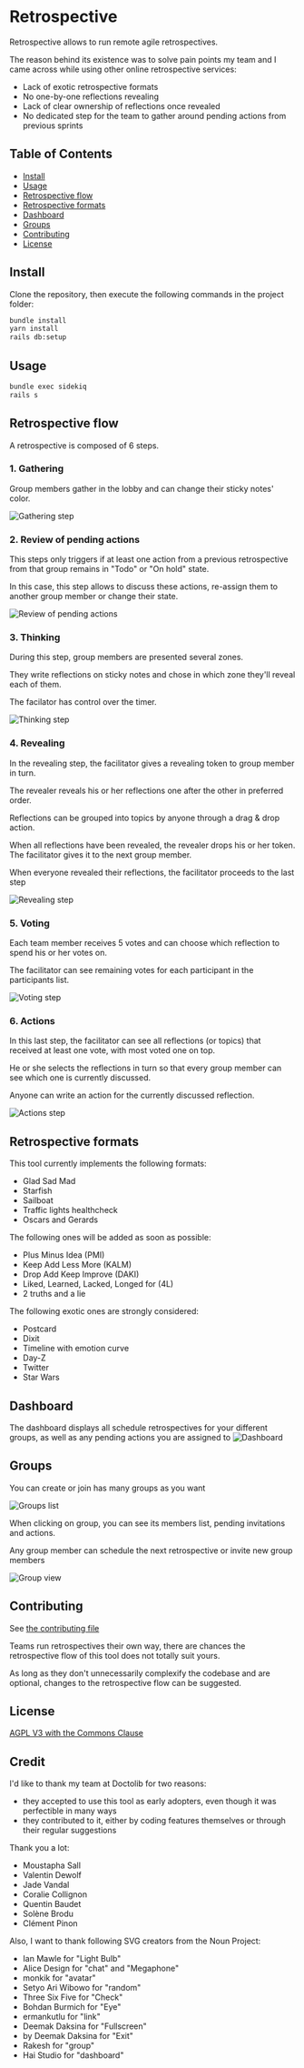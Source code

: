 # Retrospective

Retrospective allows to run remote agile retrospectives.

The reason behind its existence was to solve pain points my team and I came across while using other online retrospective services:

* Lack of exotic retrospective formats
* No one-by-one reflections revealing
* Lack of clear ownership of reflections once revealed
* No dedicated step for the team to gather around pending actions from previous sprints

## Table of Contents

- [Install](#install)
- [Usage](#usage)
- [Retrospective flow](#retrospective_flow)
- [Retrospective formats](#retrospective_formats)
- [Dashboard](#dashboard)
- [Groups](#groups)
- [Contributing](#contributing)
- [License](#license)

## Install

Clone the repository, then execute the following commands in the project folder:
```sh
bundle install
yarn install
rails db:setup
```

## Usage

```sh
bundle exec sidekiq
rails s
```

## Retrospective flow

A retrospective is composed of 6 steps.

### 1. Gathering
Group members gather in the lobby and can change their sticky notes' color.

![Gathering step](docs/gathering.png?raw=true "Gathering step")

### 2. Review of pending actions
This steps only triggers if at least one action from a previous retrospective from that group remains in "Todo" or "On hold" state.

In this case, this step allows to discuss these actions, re-assign them to another group member or change their state.

![Review of pending actions](docs/review.png?raw=true "Review of pending actions")

### 3. Thinking
During this step, group members are presented several zones.

They write reflections on sticky notes and chose in which zone they'll reveal each of them.

The facilator has control over the timer.

![Thinking step](docs/thinking.png?raw=true "Thinking step")

### 4. Revealing
In the revealing step, the facilitator gives a revealing token to group member in turn.

The revealer reveals his or her reflections one after the other in preferred order.

Reflections can be grouped into topics by anyone through a drag & drop action.

When all reflections have been revealed, the revealer drops his or her token. The facilitator gives it to the next group member.

When everyone revealed their reflections, the facilitator proceeds to the last step

![Revealing step](docs/revealing.png?raw=true "Revealing step")

### 5. Voting
Each team member receives 5 votes and can choose which reflection to spend his or her votes on.

The facilitator can see remaining votes for each participant in the participants list.

![Voting step](docs/voting.png?raw=true "Voting step")

### 6. Actions
In this last step, the facilitator can see all reflections (or topics) that received at least one vote, with most voted one on top.

He or she selects the reflections in turn so that every group member can see which one is currently discussed.

Anyone can write an action for the currently discussed reflection.

![Actions step](docs/actions.png?raw=true "Actions step")

## Retrospective formats

This tool currently implements the following formats:
* Glad Sad Mad
* Starfish
* Sailboat
* Traffic lights healthcheck
* Oscars and Gerards

The following ones will be added as soon as possible:
* Plus Minus Idea (PMI)
* Keep Add Less More (KALM)
* Drop Add Keep Improve (DAKI)
* Liked, Learned, Lacked, Longed for (4L)
* 2 truths and a lie

The following exotic ones are strongly considered:
* Postcard
* Dixit
* Timeline with emotion curve
* Day-Z
* Twitter
* Star Wars

## Dashboard

The dashboard displays all schedule retrospectives for your different groups, as well as any pending actions you are assigned to
![Dashboard](docs/dashboard.png?raw=true "Dashboard")

## Groups

You can create or join has many groups as you want

![Groups list](docs/groups.png?raw=true "Groups list")

When clicking on group, you can see its members list, pending invitations and actions.

Any group member can schedule the next retrospective or invite new group members

![Group view](docs/group.png?raw=true "Group view")

## Contributing

See [the contributing file](CONTRIBUTING.md)

Teams run retrospectives their own way, there are chances the retrospective flow of this tool does not totally suit yours.

As long as they don't unnecessarily complexify the codebase and are optional, changes to the retrospective flow can be suggested.

## License

[AGPL V3 with the Commons Clause](LICENSE.txt)

## Credit

I'd like to thank my team at Doctolib for two reasons:
* they accepted to use this tool as early adopters, even though it was perfectible in many ways
* they contributed to it, either by coding features themselves or through their regular suggestions

Thank you a lot:
- Moustapha Sall
- Valentin Dewolf
- Jade Vandal
- Coralie Collignon
- Quentin Baudet
- Solène Brodu
- Clément Pinon

Also, I want to thank following SVG creators from the Noun Project:
- Ian Mawle for "Light Bulb"
- Alice Design for "chat" and "Megaphone"
- monkik for "avatar"
- Setyo Ari Wibowo for "random"
- Three Six Five for "Check"
- Bohdan Burmich for "Eye"
- ermankutlu for "link"
- Deemak Daksina for "Fullscreen"
- by Deemak Daksina for "Exit"
- Rakesh for "group"
- Hai Studio for "dashboard"
